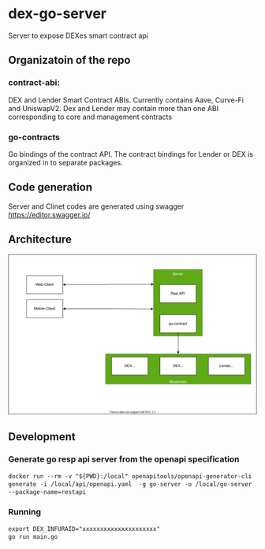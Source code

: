 # dex-go-server
Server to expose DEXes smart contract api

## Organizatoin of the repo
### contract-abi: 
DEX and Lender Smart Contract ABIs. Currently contains Aave, Curve-Fi and UniswapV2. Dex and Lender may contain more than one ABI corresponding to core and management contracts 
### go-contracts
Go bindings of the contract API. The contract bindings for Lender or DEX is organized in to separate packages.


## Code generation
Server and Clinet codes are generated using swagger  
https://editor.swagger.io/


## Architecture

![Architecture Diagram](docs/architecture.drawio.svg)

## Development

### Generate go resp api server from the openapi specification
```
docker run --rm -v "${PWD}:/local" openapitools/openapi-generator-cli generate -i /local/api/openapi.yaml  -g go-server -o /local/go-server --package-name=restapi
```

### Running
```
export DEX_INFURAID="xxxxxxxxxxxxxxxxxxxxx"
go run main.go
```
